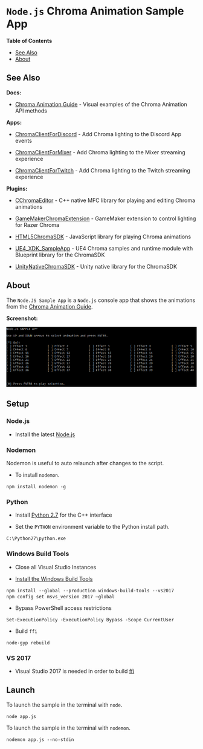 # `Node.js` Chroma Animation Sample App

**Table of Contents**

* [See Also](#see-also)
* [About](#about)

<a name="see-also"></a>
## See Also

**Docs:**

- [Chroma Animation Guide](http://chroma.razer.com/ChromaGuide/) - Visual examples of the Chroma Animation API methods

**Apps:**

- [ChromaClientForDiscord](https://github.com/tgraupmann/ChromaDiscordApp) - Add Chroma lighting to the Discord App events

- [ChromaClientForMixer](https://github.com/tgraupmann/ChromaClientForMixer) - Add Chroma lighting to the Mixer streaming experience

- [ChromaClientForTwitch](https://github.com/tgraupmann/ChromaTwitchExtension) - Add Chroma lighting to the Twitch streaming experience

**Plugins:**

- [CChromaEditor](https://github.com/RazerOfficial/CChromaEditor) - C++ native MFC library for playing and editing Chroma animations

- [GameMakerChromaExtension](https://github.com/RazerOfficial/GameMakerChromaExtension) - GameMaker extension to control lighting for Razer Chroma

- [HTML5ChromaSDK](https://github.com/RazerOfficial/HTML5ChromaSDK) - JavaScript library for playing Chroma animations

- [UE4_XDK_SampleApp](https://github.com/razerofficial/UE4_XDK_SampleApp) - UE4 Chroma samples and runtime module with Blueprint library for the ChromaSDK

- [UnityNativeChromaSDK](https://github.com/RazerOfficial/UnityNativeChromaSDK) - Unity native library for the ChromaSDK

<a name="about"></a>
## About

The `Node.JS Sample App` is a `Node.js` console app that shows the animations from the [Chroma Animation Guide](http://chroma.razer.com/ChromaGuide/).

**Screenshot:**

![image_1](/images/image_1.png)

## Setup

### Node.js

* Install the latest [Node.js](https://nodejs.org/en/)

### Nodemon

Nodemon is useful to auto relaunch after changes to the script.

* To install `nodemon`.

```
npm install nodemon -g
```

### Python

* Install [Python 2.7](https://www.python.org/downloads/) for the C++ interface

* Set the `PYTHON` environment variable to the Python install path.

```
C:\Python27\python.exe
```

### Windows Build Tools

* Close all Visual Studio Instances

* [Install the Windows Build Tools](https://github.com/nodejs/node-gyp#option-1)

```
npm install --global --production windows-build-tools --vs2017
npm config set msvs_version 2017 –global
```

* Bypass PowerShell access restrictions

```
Set-ExecutionPolicy -ExecutionPolicy Bypass -Scope CurrentUser
```

* Build `ffi`

```
node-gyp rebuild
```

### VS 2017

* Visual Studio 2017 is needed in order to build [ffi](https://github.com/node-ffi/node-ffi)

## Launch

To launch the sample in the terminal with `node`.

```
node app.js
```

To launch the sample in the terminal with `nodemon`.

```
nodemon app.js --no-stdin
```
